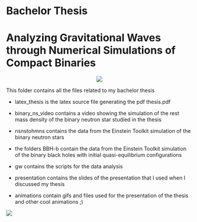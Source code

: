 # Bachelor Thesis
# Analyzing Gravitational Waves through Numerical Simulations of Compact Binaries
<p align="center"><img src="https://github.com/lorenzsp/Bachelor-Thesis/blob/master/animations/bbh-b3.gif"></p>
This folder contains all the files related to my bachelor thesis

- latex_thesis is the latex source file generating the pdf thesis.pdf

- binary_ns_video contains a video showing the simulation of the rest mass density of the binary neutron star studied in the thesis

- nsnstohmns contains the data from the Einstein Toolkit simulation of the binary neutron stars

- the folders BBH-b contain the data from the Einstein Toolkit simulation of the binary black holes with initial quasi-equilibrium configurations

- gw contains the scripts for the data analysis

- presentation contains the slides of the presentation that I used when I discussed my thesis

- animations contain gifs and files used for the presentation of the thesis and other cool animations ;)

<img src="https://github.com/lorenzsp/Bachelor-Thesis/blob/master/animations/gw_travelling.gif">



